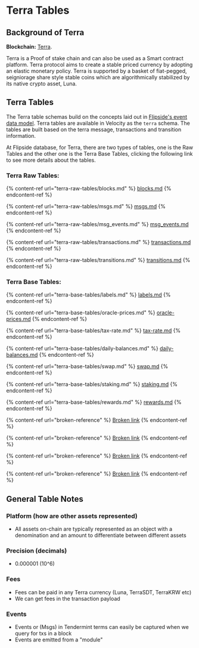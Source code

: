 # Terra Tables

## Background of Terra

**Blockchain:** [Terra](https://www.terra.money/).&#x20;

Terra is a Proof of stake chain and can also be used as a Smart contract platform. Terra protocol aims to create a stable priced currency by adopting an elastic monetary policy. Terra is supported by a basket of fiat-pegged, seigniorage share style stable coins which are algorithmically stabilized by its native crypto asset, Luna.&#x20;

## Terra Tables

The Terra table schemas build on the concepts laid out in [Flipside's event data model](../../data-models/events-data-model.md#event-model). Terra tables are available in Velocity as the `terra` schema. The tables are built based on the terra message, transactions and transition information.&#x20;

At Flipside database, for Terra, there are two types of tables, one is the Raw Tables and the other one is the Terra Base Tables, clicking the following link to see more details about the tables.&#x20;

### Terra Raw Tables:

{% content-ref url="terra-raw-tables/blocks.md" %}
[blocks.md](terra-raw-tables/blocks.md)
{% endcontent-ref %}

{% content-ref url="terra-raw-tables/msgs.md" %}
[msgs.md](terra-raw-tables/msgs.md)
{% endcontent-ref %}

{% content-ref url="terra-raw-tables/msg_events.md" %}
[msg\_events.md](terra-raw-tables/msg\_events.md)
{% endcontent-ref %}

{% content-ref url="terra-raw-tables/transactions.md" %}
[transactions.md](terra-raw-tables/transactions.md)
{% endcontent-ref %}

{% content-ref url="terra-raw-tables/transitions.md" %}
[transitions.md](terra-raw-tables/transitions.md)
{% endcontent-ref %}

### Terra Base Tables:

{% content-ref url="terra-base-tables/labels.md" %}
[labels.md](terra-base-tables/labels.md)
{% endcontent-ref %}

{% content-ref url="terra-base-tables/oracle-prices.md" %}
[oracle-prices.md](terra-base-tables/oracle-prices.md)
{% endcontent-ref %}

{% content-ref url="terra-base-tables/tax-rate.md" %}
[tax-rate.md](terra-base-tables/tax-rate.md)
{% endcontent-ref %}

{% content-ref url="terra-base-tables/daily-balances.md" %}
[daily-balances.md](terra-base-tables/daily-balances.md)
{% endcontent-ref %}

{% content-ref url="terra-base-tables/swap.md" %}
[swap.md](terra-base-tables/swap.md)
{% endcontent-ref %}

{% content-ref url="terra-base-tables/staking.md" %}
[staking.md](terra-base-tables/staking.md)
{% endcontent-ref %}

{% content-ref url="terra-base-tables/rewards.md" %}
[rewards.md](terra-base-tables/rewards.md)
{% endcontent-ref %}

{% content-ref url="broken-reference" %}
[Broken link](broken-reference)
{% endcontent-ref %}

{% content-ref url="broken-reference" %}
[Broken link](broken-reference)
{% endcontent-ref %}

{% content-ref url="broken-reference" %}
[Broken link](broken-reference)
{% endcontent-ref %}

{% content-ref url="broken-reference" %}
[Broken link](broken-reference)
{% endcontent-ref %}







## **General Table Notes**

### **Platform (how are other assets represented)**

* All assets on-chain are typically represented as an object with a denomination and an amount to differentiate between different assets

### **Precision (decimals)**

* 0.000001 (10^6)

### **Fees**

* Fees can be paid in any Terra currency (Luna, TerraSDT, TerraKRW etc)
* We can get fees in the transaction payload

### **Events**

* Events or (Msgs) in Tendermint terms can easily be captured when we query for txs in a block
* Events are emitted from a "module"



